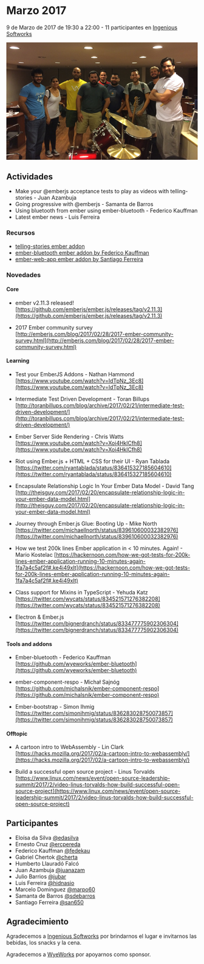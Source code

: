 # Marzo 2017

9 de Marzo de 2017 de 19:30 a 22:00 - 11 participantes en [Ingenious Softworks](http://ingsw.com)

![GitHub Logo](https://github.com/jubar/ember-montevideo.github.io/raw/master/photos/2017-3/photo.jpg)

## Actividades

* Make your @emberjs acceptance tests to play as videos with telling-stories - Juan Azambuja
* Going progressive with @emberjs - Samanta de Barros
* Using bluetooth from ember using ember-bluetooth - Federico Kauffman
* Latest ember news - Luis Ferreira

### Recursos

* [telling-stories ember addon](https://github.com/mvdwg/telling-stories)
* [ember-bluetooth ember addon by Federico Kauffman](https://github.com/wyeworks/ember-bluetooth)
* [ember-web-app ember addon by Santiago Ferreira](https://github.com/san650/ember-web-app)

### Novedades

#### Core

* ember v2.11.3 released!
[https://github.com/emberjs/ember.js/releases/tag/v2.11.3](https://github.com/emberjs/ember.js/releases/tag/v2.11.3)


* 2017 Ember community survey
[http://emberjs.com/blog/2017/02/28/2017-ember-community-survey.html](http://emberjs.com/blog/2017/02/28/2017-ember-community-survey.html)


#### Learning

* Test your EmberJS Addons - Nathan Hammond
[https://www.youtube.com/watch?v=IdTpNz_3Ec8](https://www.youtube.com/watch?v=IdTpNz_3Ec8)

* Intermediate Test Driven Development - Toran Billups
[http://toranbillups.com/blog/archive/2017/02/21/intermediate-test-driven-development/](http://toranbillups.com/blog/archive/2017/02/21/intermediate-test-driven-development/)

* Ember Server Side Rendering - Chris Watts
[https://www.youtube.com/watch?v=Xoi4HklCfh8](https://www.youtube.com/watch?v=Xoi4HklCfh8)

* Riot using Ember.js + HTML + CSS for their UI - Ryan Tablada
[https://twitter.com/ryantablada/status/836415327185604610](https://twitter.com/ryantablada/status/836415327185604610)

* Encapsulate Relationship Logic In Your Ember Data Model - David Tang
[http://thejsguy.com/2017/02/20/encapsulate-relationship-logic-in-your-ember-data-model.html](http://thejsguy.com/2017/02/20/encapsulate-relationship-logic-in-your-ember-data-model.html)

* Journey through Ember.js Glue: Booting Up - Mike North
[https://twitter.com/michaellnorth/status/839610600032382976](https://twitter.com/michaellnorth/status/839610600032382976)

* How we test 200k lines Ember application in &lt; 10 minutes. Again! - Mario Kostelac
[https://hackernoon.com/how-we-got-tests-for-200k-lines-ember-application-running-10-minutes-again-1fa7a4c5af2f#.ke4i49xlt](https://hackernoon.com/how-we-got-tests-for-200k-lines-ember-application-running-10-minutes-again-1fa7a4c5af2f#.ke4i49xlt)

* Class support for Mixins in TypeScript - Yehuda Katz
[https://twitter.com/wycats/status/834521571276382208](https://twitter.com/wycats/status/834521571276382208)

* Electron &amp; Ember.js
[https://twitter.com/bignerdranch/status/833477775902306304](https://twitter.com/bignerdranch/status/833477775902306304)

#### Tools and addons

* Ember-bluetooth - Federico Kauffman
[https://github.com/wyeworks/ember-bluetooth](https://github.com/wyeworks/ember-bluetooth)

* ember-component-respo - Michał Sajnóg
[https://github.com/michalsnik/ember-component-respo](https://github.com/michalsnik/ember-component-respo)

* Ember-bootstrap - Simon Ihmig
[https://twitter.com/simonihmig/status/836283028750073857](https://twitter.com/simonihmig/status/836283028750073857)

#### Offtopic

* A cartoon intro to WebAssembly - Lin Clark
[https://hacks.mozilla.org/2017/02/a-cartoon-intro-to-webassembly/](https://hacks.mozilla.org/2017/02/a-cartoon-intro-to-webassembly/)

* Build a successful open source project - Linus Torvalds
[https://www.linux.com/news/event/open-source-leadership-summit/2017/2/video-linus-torvalds-how-build-successful-open-source-project](https://www.linux.com/news/event/open-source-leadership-summit/2017/2/video-linus-torvalds-how-build-successful-open-source-project)

## Participantes

* Eloísa da Silva [@edasilva](https://github.com/edasilva)
* Ernesto Cruz [@ercpereda](https://github.com/ercpereda)
* Federico Kauffman [@fedekau](https://github.com/fedekau)
* Gabriel Chertok [@cherta](https://github.com/cherta)
* Humberto Llauradó Falcó
* Juan Azambuja [@juanazam](https://github.com/juanazam)
* Julio Barrios [@jubar](https://github.com/jubar)
* Luis Ferreira [@hidnasio](https://github.com/hidnasio)
* Marcelo Dominguez [@marpo60](https://github.com/marpo60)
* Samanta de Barros [@sdebarros](https://github.com/sdebarros)
* Santiago Ferreira [@san650](https://github.com/san650)

## Agradecimiento

Agradecemos a [Ingenious Softworks](http://www.ingsw.com/") por brindarnos el lugar e invitarnos las bebidas, los snacks y la cena.

Agradecemos a [WyeWorks](https://wyeworks.com/) por apoyarnos como sponsor.

